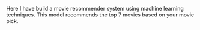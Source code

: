 Here I have build a movie recommender system using machine learning techniques. This model recommends the top 7  movies based on your movie pick. 
